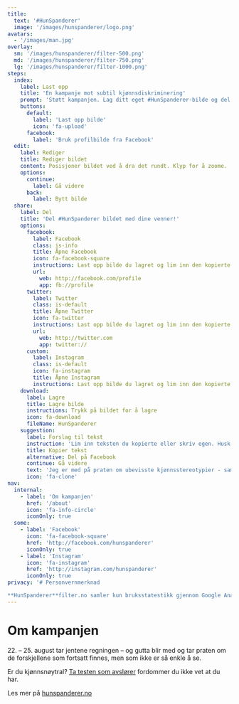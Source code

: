 ```yaml
---
title:
  text: '#HunSpanderer'
  image: '/images/hunspanderer/logo.png'
avatars:
  - '/images/man.jpg'
overlay:
  sm: '/images/hunspanderer/filter-500.png'
  md: '/images/hunspanderer/filter-750.png'
  lg: '/images/hunspanderer/filter-1000.png'
steps:
  index:
    label: Last opp
    title: 'En kampanje mot subtil kjønnsdiskriminering'
    prompt: 'Støtt kampanjen. Lag ditt eget #HunSpanderer-bilde og del med dine venner.'
    buttons:
      default:
        label: 'Last opp bilde'
        icon: 'fa-upload'
      facebook:
        label: 'Bruk profilbilde fra Facebook'
  edit:
    label: Rediger
    title: Rediger bildet
    content: Posisjoner bildet ved å dra det rundt. Klyp for å zoome.
    options:
      continue:
        label: Gå videre
      back:
        label: Bytt bilde
  share:
    label: Del
    title: 'Del #HunSpanderer bildet med dine venner!'
    options:
      facebook:
        label: Facebook
        class: is-info
        title: Åpne Facebook
        icon: fa-facebook-square
        instructions: Last opp bilde du lagret og lim inn den kopierte teksten.
        url:
          web: http://facebook.com/profile
          app: fb://profile
      twitter:
        label: Twitter
        class: is-default
        title: Åpne Twitter
        icon: fa-twitter
        instructions: Last opp bilde du lagret og lim inn den kopierte teksten.
        url:
          web: http://twitter.com
          app: twitter://
      custom:
        label: Instagram
        class: is-default
        icon: fa-instagram
        title: Åpne Instagram
        instructions: Last opp bilde du lagret og lim inn den kopierte teksten.
    download:
      label: Lagre
      title: Lagre bilde
      instructions: Trykk på bildet for å lagre
      icon: fa-download
      fileName: HunSpanderer
    suggestion:
      label: Forslag til tekst
      instruction: 'Lim inn teksten du kopierte eller skriv egen. Husk å bruke #HunSpanderer'
      title: Kopier tekst
      alternative: Del på Facebook
      continue: Gå videre
      text: 'Jeg er med på praten om ubevisste kjønnsstereotypier - sammen endrer vi holdninger. Last opp og del ditt bilde på http://hunspandererfilter.no. #HunSpanderer'
      icon: 'fa-clone'
nav:
  internal:
    - label: 'Om kampanjen'
      href: '/about'
      icon: 'fa-info-circle'
      iconOnly: true
  some:
    - label: 'Facebook'
      icon: 'fa-facebook-square'
      href: 'http://facebook.com/hunspanderer'
      iconOnly: true
    - label: 'Instagram'
      icon: 'fa-instagram'
      href: 'http://instagram.com/hunspanderer'
      iconOnly: true
privacy: '# Personvernmerknad

**HunSpanderer**filter.no samler kun bruksstatestikk gjennom Google Analytics. Ingen bilder eller personlig data blir lagret av oss.'
---
```


# Om kampanjen

22\. – 25. august tar jentene regningen – og gutta blir med og tar praten om de forskjellene som fortsatt finnes, men som ikke er så enkle å se.

Er du kjønnsnøytral? [Ta testen som avslører](http://tatesten.no/) fordommer du ikke vet at du har.

Les mer på [hunspanderer.no](http://www.hunspanderer.no)

